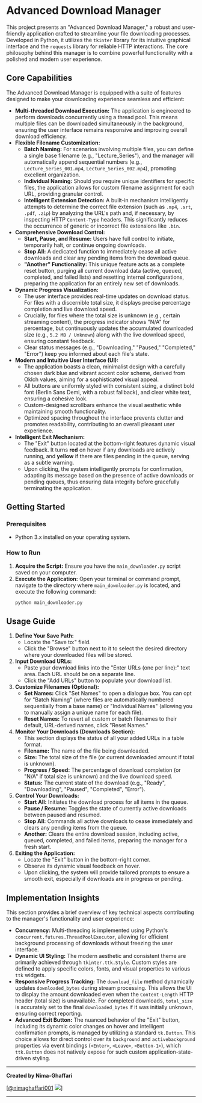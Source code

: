 # Advanced Download Manager

This project presents an "Advanced Download Manager," a robust and user-friendly application crafted to streamline your file downloading processes. Developed in Python, it utilizes the `tkinter` library for its intuitive graphical interface and the `requests` library for reliable HTTP interactions. The core philosophy behind this manager is to combine powerful functionality with a polished and modern user experience.

## Core Capabilities

The Advanced Download Manager is equipped with a suite of features designed to make your downloading experience seamless and efficient:

- **Multi-threaded Download Execution:** The application is engineered to perform downloads concurrently using a thread pool. This means multiple files can be downloaded simultaneously in the background, ensuring the user interface remains responsive and improving overall download efficiency.
- **Flexible Filename Customization:**
  - **Batch Naming:** For scenarios involving multiple files, you can define a single base filename (e.g., "Lecture_Series"), and the manager will automatically append sequential numbers (e.g., `Lecture_Series_001.mp4`, `Lecture_Series_002.mp4`), promoting excellent organization.
  - **Individual Naming:** Should you require unique identifiers for specific files, the application allows for custom filename assignment for each URL, providing granular control.
  - **Intelligent Extension Detection:** A built-in mechanism intelligently attempts to determine the correct file extension (such as `.mp4`, `.srt`, `.pdf`, `.zip`) by analyzing the URL's path and, if necessary, by inspecting HTTP `Content-Type` headers. This significantly reduces the occurrence of generic or incorrect file extensions like `.bin`.
- **Comprehensive Download Control:**
  - **Start, Pause, and Resume:** Users have full control to initiate, temporarily halt, or continue ongoing downloads.
  - **Stop All:** A dedicated function to immediately cease all active downloads and clear any pending items from the download queue.
  - **"Another" Functionality:** This unique feature acts as a complete reset button, purging all current download data (active, queued, completed, and failed lists) and resetting internal configurations, preparing the application for an entirely new set of downloads.
- **Dynamic Progress Visualization:**
  - The user interface provides real-time updates on download status. For files with a discernible total size, it displays precise percentage completion and live download speed.
  - Crucially, for files where the total size is unknown (e.g., certain streaming content), the progress indicator shows "N/A" for percentage, but continuously updates the accumulated downloaded size (e.g., `5.2 MB / Unknown`) along with the live download speed, ensuring constant feedback.
  - Clear status messages (e.g., "Downloading," "Paused," "Completed," "Error") keep you informed about each file's state.
- **Modern and Intuitive User Interface (UI):**
  - The application boasts a clean, minimalist design with a carefully chosen dark blue and vibrant accent color scheme, derived from Oklch values, aiming for a sophisticated visual appeal.
  - All buttons are uniformly styled with consistent sizing, a distinct bold font (Berlin Sans Demi, with a robust fallback), and clear white text, ensuring a cohesive look.
  - Custom-designed scrollbars enhance the visual aesthetic while maintaining smooth functionality.
  - Optimized spacing throughout the interface prevents clutter and promotes readability, contributing to an overall pleasant user experience.
- **Intelligent Exit Mechanism:**
  - The "Exit" button located at the bottom-right features dynamic visual feedback. It turns **red** on hover if any downloads are actively running, and **yellow** if there are files pending in the queue, serving as a subtle warning.
  - Upon clicking, the system intelligently prompts for confirmation, adapting its message based on the presence of active downloads or pending queues, thus ensuring data integrity before gracefully terminating the application.

## Getting Started

### Prerequisites

- Python 3.x installed on your operating system.

### How to Run

1.  **Acquire the Script:** Ensure you have the `main_downloader.py` script saved on your computer.
2.  **Execute the Application:** Open your terminal or command prompt, navigate to the directory where `main_downloader.py` is located, and execute the following command:
    ```bash
    python main_downloader.py
    ```

## Usage Guide

1.  **Define Your Save Path:**
    - Locate the "Save to:" field.
    - Click the "Browse" button next to it to select the desired directory where your downloaded files will be stored.
2.  **Input Download URLs:**
    - Paste your download links into the "Enter URLs (one per line):" text area. Each URL should be on a separate line.
    - Click the "Add URLs" button to populate your download list.
3.  **Customize Filenames (Optional):**
    - **Set Names:** Click "Set Names" to open a dialogue box. You can opt for "Batch Naming" (where files are automatically numbered sequentially from a base name) or "Individual Names" (allowing you to manually assign a unique name for each file).
    - **Reset Names:** To revert all custom or batch filenames to their default, URL-derived names, click "Reset Names."
4.  **Monitor Your Downloads (Downloads Section):**
    - This section displays the status of all your added URLs in a table format.
    - **Filename:** The name of the file being downloaded.
    - **Size:** The total size of the file (or current downloaded amount if total is unknown).
    - **Progress / Speed:** The percentage of download completion (or "N/A" if total size is unknown) and the live download speed.
    - **Status:** The current state of the download (e.g., "Ready", "Downloading", "Paused", "Completed", "Error").
5.  **Control Your Downloads:**
    - **Start All:** Initiates the download process for all items in the queue.
    - **Pause / Resume:** Toggles the state of currently active downloads between paused and resumed.
    - **Stop All:** Commands all active downloads to cease immediately and clears any pending items from the queue.
    - **Another:** Clears the entire download session, including active, queued, completed, and failed items, preparing the manager for a fresh start.
6.  **Exiting the Application:**
    - Locate the "Exit" button in the bottom-right corner.
    - Observe its dynamic visual feedback on hover.
    - Upon clicking, the system will provide tailored prompts to ensure a smooth exit, especially if downloads are in progress or pending.

## Implementation Insights

This section provides a brief overview of key technical aspects contributing to the manager's functionality and user experience:

- **Concurrency:** Multi-threading is implemented using Python's `concurrent.futures.ThreadPoolExecutor`, allowing for efficient background processing of downloads without freezing the user interface.
- **Dynamic UI Styling:** The modern aesthetic and consistent theme are primarily achieved through `tkinter.ttk.Style`. Custom styles are defined to apply specific colors, fonts, and visual properties to various `ttk` widgets.
- **Responsive Progress Tracking:** The `download_file` method dynamically updates `downloaded_bytes` during stream processing. This allows the UI to display the amount downloaded even when the `Content-Length` HTTP header (total size) is unavailable. For completed downloads, `total_size` is accurately set to the final `downloaded_bytes` if it was initially unknown, ensuring correct reporting.
- **Advanced Exit Button:** The nuanced behavior of the "Exit" button, including its dynamic color changes on hover and intelligent confirmation prompts, is managed by utilizing a standard `tk.Button`. This choice allows for direct control over its `background` and `activebackground` properties via event bindings (`<Enter>`, `<Leave>`, `<Button-1>`), which `ttk.Button` does not natively expose for such custom application-state-driven styling.

---

**Created by Nima-Ghaffari**

[[@nimaghaffari001](https://t.me/nimaghaffari001) ![](https://img.shields.io/badge/Telegram-2CA5E0?style=for-the-badge&logo=telegram&logoColor=white)]

---
